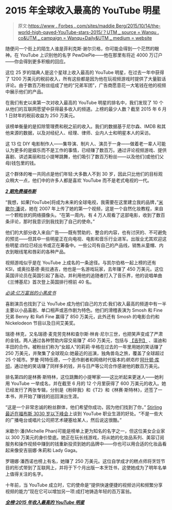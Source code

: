 # 2015 年全球收入最高的 YouTube 明星

> 原文:[https://www . Forbes . com/sites/maddie Berg/2015/10/14/the-world-high-payed-YouTube-stars-2015/？UTM _ source = Wanqu . co&UTM _ campaign = Wanqu+Daily&UTM _ medium = website](https://www.forbes.com/sites/maddieberg/2015/10/14/the-worlds-highest-paid-youtube-stars-2015/?utm_source=wanqu.co&utm_campaign=Wanqu+Daily&utm_medium=website)

随便问一个街上的陌生人谁是菲利克斯·谢尔贝格，你可能会得到一个茫然的眼神。在 YouTube 上识别他的名字 PewDiePie——他在那里有将近 4000 万订户——你会得到更多积极的回应。

这位 25 岁的瑞典人是这个星球上收入最高的 YouTube 明星，在过去一年中获得了 1200 万美元的税前收入，所有这些都是因为他在玩视频游戏时提供了大量脏话评论。由于数百万粉丝组成了他的“兄弟军团”，广告商愿意花一大笔钱在他的视频中展示他们的产品。

在我们有史以来第一次对收入最高的 YouTube 明星的排名中，我们发现了 10 个从他们的互联网愿望中获得最多收入的频道。上榜的最少人数？截至 2015 年 6 月 1 日财年的税前收益为 250 万美元。

该榜单衡量的是扣除管理费和税之前的收入。我们的数据基于尼尔森、IMDB 和其他来源的数据，以及对经纪人、经理、律师、业内人士和明星本人的采访。

 <fbs-ad position="inread" progressive="" ad-id="article-0-inread" aria-hidden="true" role="presentation">这 13 位 DIY 电影制作人——集导演、制片人、演员于一身——做着老一辈人可能认为更多的是娱乐而不是工作的事情，已经赚了数百万。通过评论视频游戏、提供喜剧、讲述美丽和拉小提琴跳舞，他们吸引了数百万粉丝——以及他们(或他们父母)钱包里的钱。

这个群体的唯一共同点是他们年轻:大多数人不到 30 岁，因此只比他们的目标观众稍大一点，他们中的许多人都是喜欢 YouTube 而不是老式电视的一代。

[***2 期免费福布斯***](https://subs.forbesmagazine.com/servlet/OrdersGateway?cds_mag_code=FRB&cds_page_id=189431)

“我想，如果[YouTube]将成为未来的全球电视，我需要在这里建立我的品牌，”[米歇尔·潘](http://www.forbes.com/sites/natalierobehmed/2015/10/05/how-michelle-phan-built-a-500-million-company/)说，她在 2007 年上传了她的第一个视频，这是一个自然化妆教程，来自一个颗粒状的网络摄像头。“在第一周内，有 4 万人观看了这部电影，收到了数百条评论，那时我意识到我找到了自己的使命。”

他们的大部分收入来自广告——既有赞助的、整合的内容，也有讨厌的、不可避免的预览——但其中一些明星正在向电视、电影和音乐行业进军。出版业尤其欢迎这些明星:四位已经出书或正在筹备中。一些公司有自己的产品线，销售从童帽、内衣到眼线笔和唇彩的各种产品。

视频游戏似乎是在 YouTube 上成名的一条途径。与凯尔伯格一起上榜的还有 KSI，或奥拉基德·奥拉通吉，他也是一名游戏玩家，去年赚了 450 万美元。这位英国评论员在英国引起了轰动，并利用他的追随者打入了音乐界，他的说唱单曲《兰博基尼》首次登上英国排行榜前 40 名。

[*必读:亿万富翁的小黑皮书*](http://bit.ly/1GbM5iB)

喜剧演员也找到了让 YouTube 成为他们自己的方式:我们收入最高的频道中有一半主要以小品喜剧、单口相声或恶作剧为特色。他们的滑稽表演为 Smosh 和 Fine 兄弟 Benny 和 Rafi Fine 赢得了 850 万美元，此外还有 Smosh 的电影合约和 Nickelodeon 节目以及日间艾美奖。

瑞德·林克，又名瑞德·麦克劳克林和查尔斯·林肯·尼尔三世，也把笑声变成了严肃的金钱。两人通过各种赞助内容交易赚了 450 万美元，包括与 <fbs-quotecard article-quote-card="" ticker="null" exchange="null" type="organization" natural-id="fred/company/91219" closing-price="0.0" current-price="0.0" link="/companies/gillette/" name="Gillette">[【吉列】](/companies/gillette/)</fbs-quotecard> 、温迪和丰田的合作。被粉丝们称为“女超人”的莉莉·辛格在过去的一年里用她的笑话赚了 250 万美元，并聚集了全球观众:她最近的巡演，独角兽岛之旅，覆盖了全球超过 25 个城市。罗曼·阿特伍德，一个恶作剧者和网络时代版本的*朋克的* [阿什顿·库彻](http://www.forbes.com/profile/ashton-kutcher/)，通过他的笑话赚了同样多的钱，并与日产等公司合作感谢他的数百万美元。

排名第四的是林赛·斯特林，这位跳舞的小提琴家——这比听起来更迷人——她利用 YouTube 一举成名，并在截至 6 月的 12 个月里获得了 600 万美元的收入。她已经发行了两张专辑，分别是《粉碎我》和《T2》和《林赛·斯特林》，还签了一本书，并开始了赚钱的巡回演出生涯。

“这是一个非常忠诚的粉丝群体，他们希望你成功，因为他们找到了你，” [Stirling 最近在福布斯 30](http://www.forbes.com/sites/natalierobehmed/2015/10/05/for-young-moguls-social-media-is-a-gold-mine/)[30 岁以下峰会](http://www.forbes.com/under30summit/)上谈到 YouTube 职业生涯的好处。“不是一些大的广播电台或唱片公司把艺术硬塞给某人，然后说这很酷。”

米歇尔·潘(Michelle Phan)可能是榜单上更为知名的名字之一，但这位美女企业家以 300 万美元的身价垫底。她正在玩长线游戏，将从她的化妆品系列、美容订阅服务和操作视频中赚到的钱重新投资到她的品牌中——你也可以用合适的化妆品看起来像安吉丽娜·朱莉和 Lady Gaga。

罗珊娜·潘西诺也榜上有名，她赚了 250 万美元。这位自学成才的糕点师将烹饪节目的形式带到了互联网上，并将于下个月出版一本烹饪书，这使她成为了明年名单上值得关注的名字。

十年前，当 YouTube 成立时，它的使命是“提供快速便捷的视频访问和频繁分享视频的能力”现在它可以增加另一项:成打地铸造年轻的百万富翁。

 <fbs-video class="video-container ratio16x9" video-id="4555950979001" player-id="4kXWOFbfYx" show-overlay="true" ads-disabled="false">[***全榜:2015 年收入最高的 YouTube 明星***](http://www.forbes.com/pictures/gjdm45jih/youtube-millionaires/)</fbs-video></fbs-ad>